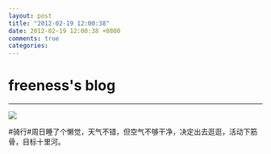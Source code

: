 ```yaml
---
layout: post
title: "2012-02-19 12:00:38"
date: 2012-02-19 12:00:38 +0800
comments: true
categories: 
---
```


# freeness's blog

----------

![](http://okqmqrbgo.bkt.clouddn.com/201202191200381.jpg)

>
\#骑行\#周日睡了个懒觉，天气不错，但空气不够干净，决定出去逛逛，活动下筋骨，目标十里河。